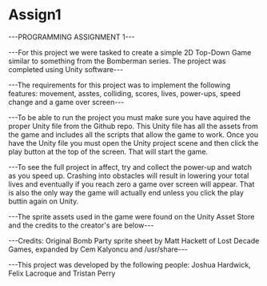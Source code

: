 # Assign1
 ---PROGRAMMING ASSIGNMENT 1---

 ---For this project we were tasked to create a simple 2D Top-Down Game similar to something from the Bomberman series. The project was completed using Unity software---

 ---The requirements for this project was to implement the following features: movement, asstes, colliding, scores, lives, power-ups, speed change and a game over screen---

---To be able to run the project you must make sure you have aquired the proper Unity file from the Github repo. This Unity file has all the assets from the game and includes all the scripts that allow the game to work. Once you have the Unity file you must open the Unity project scene and then click the play button at the top of the screen. That will start the game. 

---To see the full project in affect, try and collect the power-up and watch as you speed up. Crashing into obstacles will result in lowering your total lives and eventually if you reach zero a game over screen will appear. That is also the only way the game will actually end unless you click the play buttin again on Unity.

---The sprite assets used in the game were found on the Unity Asset Store and the credits to the creator's are below---

---Credits: Original Bomb Party sprite sheet by Matt Hackett of Lost Decade Games, expanded by Cem Kalyoncu and /usr/share---

---This project was developed by the following people: Joshua Hardwick, Felix Lacroque and Tristan Perry

